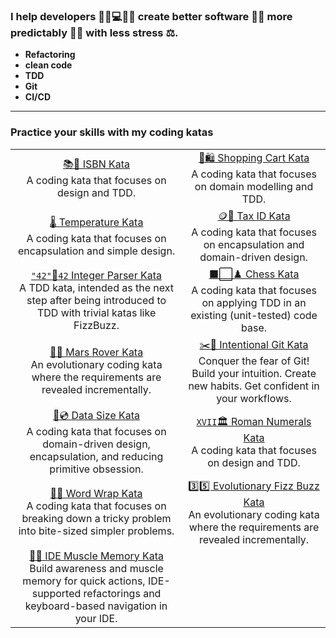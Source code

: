 ### I help developers 👩‍💼💻👨‍💼 create better software 🔎✨ more predictably 🧭🔮 with less stress ⚖️.

- **Refactoring**
- **clean code**
- **TDD**
- **Git**
- **CI/CD**

_______

### Practice your skills with my coding katas

| | |
|:-------:|:------:|
| [📚📖 ISBN Kata](https://github.com/kraemer-raimund/isbn-kata)<br>A coding kata that focuses on design and TDD. | [🛒🛍️ Shopping Cart Kata](https://github.com/kraemer-raimund/shopping-cart-kata)<br>A coding kata that focuses on domain modelling and TDD. |
| [🌡️ Temperature Kata](https://github.com/kraemer-raimund/temperature-kata)<br>A coding kata that focuses on encapsulation and simple design. | [🪙🧾 Tax ID Kata](https://github.com/kraemer-raimund/tax-id-kata)<br>A coding kata that focuses on encapsulation and domain-driven design. |
| [`"42"`🔄`42` Integer Parser Kata](https://github.com/kraemer-raimund/integer-parser-kata)<br>A TDD kata, intended as the next step after being introduced to TDD with trivial katas like FizzBuzz. | [⬛⬜♟️ Chess Kata](https://github.com/kraemer-raimund/chess-kata)<br>A coding kata that focuses on applying TDD in an existing (unit-tested) code base. |
| [📡👾 Mars Rover Kata](https://github.com/kraemer-raimund/mars-rover-kata)<br>An evolutionary coding kata where the requirements are revealed incrementally. | [✂️🧬 Intentional Git Kata](https://github.com/kraemer-raimund/intentional-git-kata)<br>Conquer the fear of Git! Build your intuition. Create new habits. Get confident in your workflows. |
| [💾💿 Data Size Kata](https://github.com/kraemer-raimund/data-size-kata)<br>A coding kata that focuses on domain-driven design, encapsulation, and reducing primitive obsession. | [`XVII`🏛️ Roman Numerals Kata](https://github.com/kraemer-raimund/roman-numerals-kata)<br>A coding kata that focuses on design and TDD. |
| [📄📜 Word Wrap Kata](https://github.com/kraemer-raimund/word-wrap-kata)<br>A coding kata that focuses on breaking down a tricky problem into bite-sized simpler problems. | [3️⃣5️⃣ Evolutionary Fizz Buzz Kata](https://github.com/kraemer-raimund/evolutionary-fizz-buzz-kata)<br>An evolutionary coding kata where the requirements are revealed incrementally. |
| [💪🧠 IDE Muscle Memory Kata](https://github.com/kraemer-raimund/ide-muscle-memory-kata)<br>Build awareness and muscle memory for quick actions, IDE-supported refactorings and keyboard-based navigation in your IDE.  |  |
